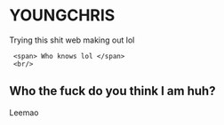 <DOCTYPE html>
<html>
    <head>
     <title>THE GREAT YOUNGCHRIS</title>
    </head>
    <body>
       <h1> YOUNGCHRIS </h1>
      <p> Trying this shit web making out lol </p>

     <span> Who knows lol </span>
     <br/>
 
   <div style="colour:red;">
  <h2> Who the fuck do you think I am huh? </h2>
  <span> Leemao </span>
   </div>
